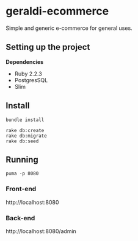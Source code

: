 # geraldi-ecommerce

Simple and generic e-commerce for general uses.

## Setting up the project
**Dependencies**

* Ruby 2.2.3
* PostgresSQL
* Slim


## Install
```shell
bundle install

rake db:create
rake db:migrate
rake db:seed
```

## Running
```shell
puma -p 8080
```

### Front-end
http://localhost:8080

### Back-end
http://localhost:8080/admin
